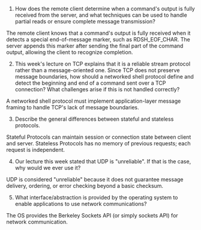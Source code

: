 1. How does the remote client determine when a command's output is fully received from the server, and what techniques can be used to handle partial reads or ensure complete message transmission?

The remote client knows that a command's output is fully received when it detects a special end-of-message marker, such as RDSH_EOF_CHAR. The server appends this marker after sending the final part of the command output, allowing the client to recognize completion.

2. This week's lecture on TCP explains that it is a reliable stream protocol rather than a message-oriented one. Since TCP does not preserve message boundaries, how should a networked shell protocol define and detect the beginning and end of a command sent over a TCP connection? What challenges arise if this is not handled correctly?

A networked shell protocol must implement application-layer message framing to handle TCP's lack of message boundaries. 

3. Describe the general differences between stateful and stateless protocols.

Stateful Protocols can maintain session or connection state between client and server. Stateless Protocols has no memory of previous requests; each request is independent.

4. Our lecture this week stated that UDP is "unreliable". If that is the case, why would we ever use it?

UDP is considered "unreliable" because it does not guarantee message delivery, ordering, or error checking beyond a basic checksum.

5. What interface/abstraction is provided by the operating system to enable applications to use network communications?

The OS provides the Berkeley Sockets API (or simply sockets API) for network communication.